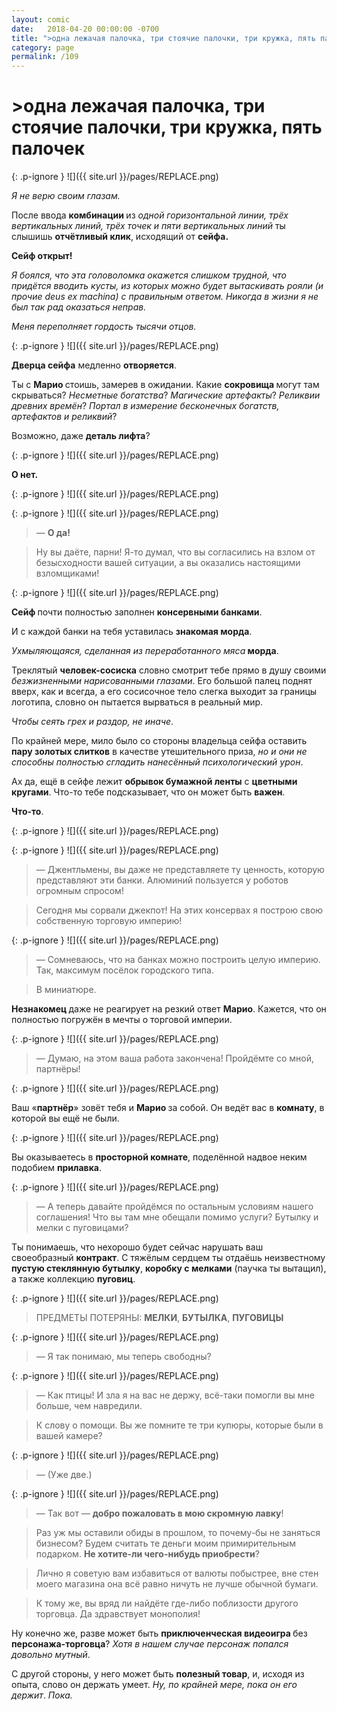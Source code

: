 ```yaml
---
layout: comic
date:   2018-04-20 00:00:00 -0700
title: ">одна лежачая палочка, три стоячие палочки, три кружка, пять палочек"
category: page
permalink: /109
---
```

# >одна лежачая палочка, три стоячие палочки, три кружка, пять палочек

{: .p-ignore }
![]({{ site.url }}/pages/REPLACE.png)

<em>Я не верю своим глазам.</em>

После ввода <strong>комбинации </strong>из <em>одной горизонтальной линии, трёх вертикальных линий, трёх точек и пяти вертикальных линий</em> ты слышишь <strong>отчётливый клик</strong>, исходящий от <strong>сейфа.</strong>

<strong>Сейф открыт!</strong>

<em>Я боялся, что эта головоломка окажется слишком трудной, что придётся вводить кусты, из которых можно будет вытаскивать рояли (и прочие deus ex machina) с правильным ответом. Никогда в жизни я не был так рад оказаться неправ. </em>

<em>Меня переполняет гордость тысячи отцов.</em>

{: .p-ignore }
![]({{ site.url }}/pages/REPLACE.png)

<strong>Дверца сейфа</strong> медленно <strong>отворяется</strong>.

Ты с <strong>Марио </strong>стоишь, замерев в ожидании. Какие <strong>сокровища </strong>могут там скрываться? <em>Несметные богатства</em>? <em>Магические артефакты</em>? <em>Реликвии древних времён</em>? <em>Портал в измерение бесконечных богатств, артефактов и реликвий</em>?

Возможно, даже <strong>деталь лифта</strong>?

{: .p-ignore }
![]({{ site.url }}/pages/REPLACE.png)

<strong>О нет.</strong>

{: .p-ignore }
![]({{ site.url }}/pages/REPLACE.png)

{: .p-ignore }
![]({{ site.url }}/pages/REPLACE.png)

<blockquote>— <strong>О да!</strong></blockquote>

<blockquote>Ну вы даёте, парни! Я-то думал, что вы согласились на взлом от безысходности вашей ситуации, а вы оказались настоящими взломщиками!</blockquote>

{: .p-ignore }
![]({{ site.url }}/pages/REPLACE.png)

<strong>Сейф </strong>почти полностью заполнен <strong>консервными банками</strong>.

И с каждой банки на тебя уставилась <strong>знакомая морда</strong>. 

<em>Ухмыляющаяся, сделанная из переработанного мяса</em><strong> морда</strong>. 

Треклятый <strong>человек-сосиска</strong> словно смотрит тебе прямо в душу своими <em>безжизненными нарисованными глазами</em>. Его большой палец поднят вверх, как и всегда, а его сосисочное тело слегка выходит за границы логотипа, словно он пытается вырваться в реальный мир. 

<em>Чтобы сеять грех и раздор, не иначе</em>.

По крайней мере, мило было со стороны владельца сейфа оставить <strong>пару золотых слитков</strong> в качестве утешительного приза, <em>но и они не способны полностью сгладить нанесённый психологический урон</em>.

Ах да, ещё в сейфе лежит <strong>обрывок бумажной ленты</strong> с <strong>цветными кругами</strong>. Что-то тебе подсказывает, что он может быть <strong>важен</strong>. 

<strong>Что-то</strong>.

{: .p-ignore }
![]({{ site.url }}/pages/REPLACE.png)

{: .p-ignore }
![]({{ site.url }}/pages/REPLACE.png)

<blockquote>— Джентльмены, вы даже не представляете ту ценность, которую представляют эти банки. Алюминий пользуется у роботов огромным спросом!</blockquote>

<blockquote>Сегодня мы сорвали джекпот! На этих консервах я построю свою собственную торговую империю!</blockquote>

{: .p-ignore }
![]({{ site.url }}/pages/REPLACE.png)

<blockquote>— Сомневаюсь, что на банках можно построить целую империю. Так, максимум посёлок городского типа.</blockquote>

<blockquote>В миниатюре.</blockquote>

<strong>Незнакомец </strong>даже не реагирует на резкий ответ <strong>Марио</strong>. Кажется, что он полностью погружён в мечты о торговой империи.

{: .p-ignore }
![]({{ site.url }}/pages/REPLACE.png)

<blockquote>— Думаю, на этом ваша работа закончена! Пройдёмте со мной, партнёры!</blockquote>

{: .p-ignore }
![]({{ site.url }}/pages/REPLACE.png)

Ваш «<strong>партнёр</strong>» зовёт тебя и <strong>Марио </strong>за собой. Он ведёт вас в <strong>комнату</strong>, в которой вы ещё не были.

{: .p-ignore }
![]({{ site.url }}/pages/REPLACE.png)

Вы оказываетесь в <strong>просторной комнате</strong>, поделённой надвое неким подобием <strong>прилавка</strong>. 

{: .p-ignore }
![]({{ site.url }}/pages/REPLACE.png)

<blockquote>— А теперь давайте пройдёмся по остальным условиям нашего соглашения! Что вы там мне обещали помимо услуги? Бутылку и мелки с пуговицами?</blockquote>

Ты понимаешь, что нехорошо будет сейчас нарушать ваш своеобразный <strong>контракт</strong>. С тяжёлым сердцем ты отдаёшь неизвестному <strong>пустую стеклянную бутылку</strong>, <strong>коробку с мелками</strong> (паучка ты вытащил), а также коллекцию <strong>пуговиц</strong>.

{: .p-ignore }
![]({{ site.url }}/pages/REPLACE.png)

<blockquote>ПРЕДМЕТЫ ПОТЕРЯНЫ: <strong>МЕЛКИ</strong>, <strong>БУТЫЛКА</strong>, <strong>ПУГОВИЦЫ</strong></blockquote>

{: .p-ignore }
![]({{ site.url }}/pages/REPLACE.png)

<blockquote>— Я так понимаю, мы теперь свободны?</blockquote>

{: .p-ignore }
![]({{ site.url }}/pages/REPLACE.png)

<blockquote>— Как птицы! И зла я на вас не держу, всё-таки помогли вы мне больше, чем навредили.</blockquote>

<blockquote>К слову о помощи. Вы же помните те три купюры, которые были в вашей камере?</blockquote>

{: .p-ignore }
![]({{ site.url }}/pages/REPLACE.png)

<blockquote>— (Уже две.)</blockquote>

{: .p-ignore }
![]({{ site.url }}/pages/REPLACE.png)

<blockquote>— Так вот — <strong>добро пожаловать в мою скромную лавку</strong>!</blockquote>

<blockquote>Раз уж мы оставили обиды в прошлом, то почему-бы не заняться бизнесом? Будем считать те деньги моим примирительным подарком. <strong>Не хотите-ли чего-нибудь приобрести</strong>? </blockquote>

<blockquote>Лично я советую вам избавиться от валюты побыстрее, вне стен моего магазина она всё равно ничуть не лучше обычной бумаги.</blockquote>

<blockquote>К тому же, вы вряд ли найдёте где-либо поблизости другого торговца. Да здравствует монополия!</blockquote>

Ну конечно же, разве может быть <strong>приключенческая видеоигра </strong>без <strong>персонажа-торговца</strong>? <em>Хотя в нашем случае персонаж попался довольно мутный</em>.

С другой стороны, у него может быть <strong>полезный товар</strong>, и, исходя из опыта, слово он держать умеет. <em>Ну, по крайней мере, пока он его держит</em>.<em> Пока.</em>
